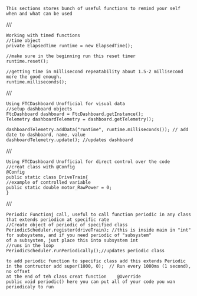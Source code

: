     This sections stores bunch of useful functions to remind your self when and what can be used
    
    
///   

    Working with timed functions
    //time object
    private ElapsedTime runtime = new ElapsedTime();
    
    //make sure in the beginning run this reset timer
    runtime.reset();
    
    //getting time in millisecond repeatability about 1.5-2 millisecond more the good enough.
    runtime.milliseconds(); 
    
    

///

    Using FTCDashboard Unofficial for visual data
    //setup dashboard objects
    FtcDashboard dashboard = FtcDashboard.getInstance();
    Telemetry dashboardTelemetry = dashboard.getTelemetry();

    dashboardTelemetry.addData("runtime", runtime.milliseconds()); // add date to dashboard, name, value
    dashboardTelemetry.update(); //updates dashboard



///

    Using FTCDashboard Unofficial for direct control over the code
    //creat class with @Config
    @Config
    public static class DriveTrain{
    //example of controlled variable
    public static double motor_RawPower = 0;
    }


///

    Periodic Functionj call, useful to call function periodic in any class that extends periodicm at specific rate
    //Create object of periodic of specified class
    PeriodicScheduler.register(driveTrain); //this is inside main in "int" for subsystems, and if you need periodic of "subsystem" 
    of a subsystem, just place this into subsystem int
    //runs in the loop
    PeriodicScheduler.runPeriodically();//updates periodic class
    
    to add periodic function to specific class add this extends Periodic
    in the contructor add super(1000, 0);  // Run every 1000ms (1 second), no offset
    at the end of teh class creat function    @Override
    public void periodic() here you can put all of your code you wan periodicaly to run